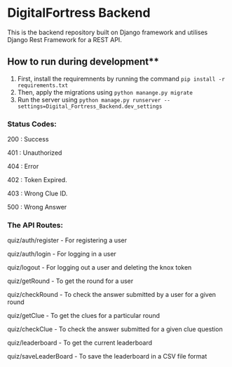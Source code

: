 # DigitalFortress Backend
This is the backend repository built on Django framework and utilises Django Rest Framework for a REST API.

## How to run during development**

1. First, install the requiremnents by running the command `pip install -r requirements.txt`
2. Then, apply the migrations using `python manange.py migrate`
3. Run the server using `python manage.py runserver --settings=Digital_Fortress_Backend.dev_settings`

### Status Codes:

200 : Success

401 : Unauthorized

404 : Error

402 : Token Expired.

403 : Wrong Clue ID.

500 : Wrong Answer

### The API Routes:

quiz/auth/register - For registering a user

quiz/auth/login - For logging in a user

quiz/logout - For logging out a user and deleting the knox token

quiz/getRound - To get the round for a user

quiz/checkRound - To check the answer submitted by a user for a given round

quiz/getClue - To get the clues for a particular round

quiz/checkClue - To check the answer submitted for a given clue question

quiz/leaderboard - To get the current leaderboard

quiz/saveLeaderBoard - To save the leaderboard in a CSV file format
